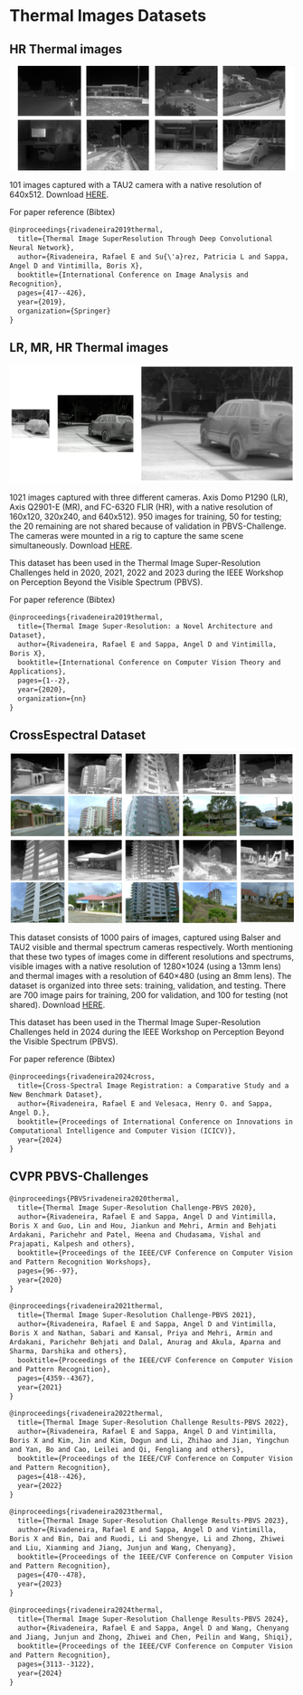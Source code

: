 # Thermal Images Datasets


## HR Thermal images

![dataset1.png](/images/dataset1.png)

101 images captured with a TAU2 camera with a native resolution of 640x512. Download [HERE](https://www.dropbox.com/s/c4bfacjkulje3df/101ThermalTau2.rar?dl=0).

For paper reference (Bibtex)
```
@inproceedings{rivadeneira2019thermal,
  title={Thermal Image SuperResolution Through Deep Convolutional Neural Network},
  author={Rivadeneira, Rafael E and Su{\'a}rez, Patricia L and Sappa, Angel D and Vintimilla, Boris X},
  booktitle={International Conference on Image Analysis and Recognition},
  pages={417--426},
  year={2019},
  organization={Springer}
} 
```


## LR, MR, HR Thermal images

![dataset2.png](/images/dataset2.png)

1021 images captured with three different cameras. Axis Domo P1290 (LR), Axis Q2901-E (MR), and FC-6320 FLIR (HR), with a native resolution of 160x120, 320x240, and 640x512). 950 images for training, 50 for testing; the 20 remaining are not shared because of validation in PBVS-Challenge. The cameras were mounted in a rig to capture the same scene simultaneously. Download [HERE](https://www.dropbox.com/s/wuu0wkrdlcozx9z/challengedataset.rar?dl=0).

This dataset has been used in the Thermal Image Super-Resolution Challenges held in 2020, 2021, 2022 and 2023 during the IEEE Workshop on Perception Beyond the Visible Spectrum (PBVS).


For paper reference (Bibtex)
```
@inproceedings{rivadeneira2019thermal,
  title={Thermal Image Super-Resolution: a Novel Architecture and Dataset},
  author={Rivadeneira, Rafael E and Sappa, Angel D and Vintimilla, Boris X},
  booktitle={International Conference on Computer Vision Theory and Applications},
  pages={1--2},
  year={2020},
  organization={nn}
} 
```


## CrossEspectral Dataset

![dataset3.png](/images/dataset3.png)

This dataset consists of 1000 pairs of images, captured using Balser and TAU2 visible and thermal spectrum cameras respectively. Worth mentioning that these two types of images come in different resolutions and spectrums, visible images with a native resolution of 1280$\times$1024 (using a 13mm lens) and thermal images with a resolution of 640$\times$480 (using an 8mm lens). The dataset is organized into three sets: training, validation, and testing. There are 700 image pairs for training, 200 for validation, and 100 for testing (not shared). Download [HERE](https://1drv.ms/u/s!Aq8mFtJTbzFtgc51EHSpo8DpTDrusg?e=UaDS91).

This dataset has been used in the Thermal Image Super-Resolution Challenges held in 2024 during the IEEE Workshop on Perception Beyond the Visible Spectrum (PBVS).


For paper reference (Bibtex)
```
@inproceedings{rivadeneira2024cross,
  title={Cross-Spectral Image Registration: a Comparative Study and a New Benchmark Dataset},
  author={Rivadeneira, Rafael E and Velesaca, Henry O. and Sappa, Angel D.},
  booktitle={Proceedings of International Conference on Innovations in Computational Intelligence and Computer Vision (ICICV)},
  year={2024}
}
```



## CVPR PBVS-Challenges

```
@inproceedings{PBVSrivadeneira2020thermal,
  title={Thermal Image Super-Resolution Challenge-PBVS 2020},
  author={Rivadeneira, Rafael E and Sappa, Angel D and Vintimilla, Boris X and Guo, Lin and Hou, Jiankun and Mehri, Armin and Behjati Ardakani, Parichehr and Patel, Heena and Chudasama, Vishal and Prajapati, Kalpesh and others},
  booktitle={Proceedings of the IEEE/CVF Conference on Computer Vision and Pattern Recognition Workshops},
  pages={96--97},
  year={2020}
}
```

```
@inproceedings{rivadeneira2021thermal,
  title={Thermal Image Super-Resolution Challenge-PBVS 2021},
  author={Rivadeneira, Rafael E and Sappa, Angel D and Vintimilla, Boris X and Nathan, Sabari and Kansal, Priya and Mehri, Armin and Ardakani, Parichehr Behjati and Dalal, Anurag and Akula, Aparna and Sharma, Darshika and others},
  booktitle={Proceedings of the IEEE/CVF Conference on Computer Vision and Pattern Recognition},
  pages={4359--4367},
  year={2021}
}
```

```
@inproceedings{rivadeneira2022thermal,
  title={Thermal Image Super-Resolution Challenge Results-PBVS 2022},
  author={Rivadeneira, Rafael E and Sappa, Angel D and Vintimilla, Boris X and Kim, Jin and Kim, Dogun and Li, Zhihao and Jian, Yingchun and Yan, Bo and Cao, Leilei and Qi, Fengliang and others},
  booktitle={Proceedings of the IEEE/CVF Conference on Computer Vision and Pattern Recognition},
  pages={418--426},
  year={2022}
}
```

```
@inproceedings{rivadeneira2023thermal,
  title={Thermal Image Super-Resolution Challenge Results-PBVS 2023},
  author={Rivadeneira, Rafael E and Sappa, Angel D and Vintimilla, Boris X and Bin, Dai and Ruodi, Li and Shengye, Li and Zhong, Zhiwei and Liu, Xianming and Jiang, Junjun and Wang, Chenyang},
  booktitle={Proceedings of the IEEE/CVF Conference on Computer Vision and Pattern Recognition},
  pages={470--478},
  year={2023}
}
```

```
@inproceedings{rivadeneira2024thermal,
  title={Thermal Image Super-Resolution Challenge Results-PBVS 2024},
  author={Rivadeneira, Rafael E and Sappa, Angel D and Wang, Chenyang and Jiang, Junjun and Zhong, Zhiwei and Chen, Peilin and Wang, Shiqi},
  booktitle={Proceedings of the IEEE/CVF Conference on Computer Vision and Pattern Recognition},
  pages={3113--3122},
  year={2024}
}
```
